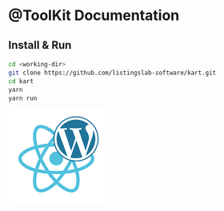 # @ToolKit Documentation

## Install & Run 

```bash
cd <working-dir>
git clone https://github.com/listingslab-software/kart.git
cd kart
yarn
yarn run
```

![Listingslab @ToolKit](../png/react_wordpress.png)